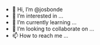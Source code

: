 - 👋 Hi, I’m @josbonde
- 👀 I’m interested in ...
- 🌱 I’m currently learning ...
- 💞️ I’m looking to collaborate on ...
- 📫 How to reach me ...

<!---
josbonde/josbonde is a ✨ special ✨ repository because its `README.md` (this file) appears on your GitHub profile.
You can click the Preview link to take a look at your changes.
--->
